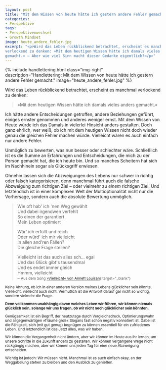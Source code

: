 ```yaml
---
layout: post
title: "Mit dem Wissen von heute hätte ich gestern andere Fehler gemacht"
categories:
- Perspektive
tags:
- Perspektivenwechsel
- Growth Mindset
image: heute_andere_fehler.jpg
excerpt: "<p>Wird das Leben rückblickend betrachtet, erscheint es manchmal
verlockend zu denken: »Mit dem heutigen Wissen hätte ich damals vieles anders
gemacht.« – Aber wie viel Sinn macht dieser Gedanke eigentlich?</p>"
---
```


{% include handlettering.html
class="img-right"
description="Handlettering: Mit dem Wissen von heute hätte ich gestern andere Fehler gemacht."
image="heute_andere_fehler.jpg"
%}

Wird das Leben rückblickend betrachtet, erscheint es manchmal verlockend zu
denken:

> »Mit dem heutigen Wissen hätte ich damals vieles anders gemacht.«

Ich hätte andere Entscheidungen getroffen, andere Beziehungen geführt, einiges
ernster genommen und anderes weniger ernst. Mit dem Wissen von Heute würde ich
das Damals in vielerlei Hinsicht anders gestalten. Doch ganz ehrlich, wer weiß,
ob ich mit dem heutigen Wissen nicht doch wieder genau die gleichen Fehler
machen würde. Vielleicht wären es auch einfach nur andere Fehler.

Unmöglich zu bewerten, was nun besser oder schlechter wäre. Schließlich ist es
die Summe an Erfahrungen und Entscheidungen, die mich zu der Person gemacht hat,
die ich heute bin. Und so manches Scheitern hat sich im Nachhinein sogar als
Glücksgriff erwiesen.

Ohnehin lassen sich die Abzweigungen des Lebens nur schwer in richtig oder
falsch kategorisieren, denn manchmal führt auch die falsche Abzweigung zum
richtigen Ziel – oder vielmehr zu _einem_ richtigen Ziel. Und letztendlich ist
in einer komplexen Welt der Multioptionalität nicht nur die Vorhersage, sondern
auch die absolute Bewertung unmöglich.

>Wie oft hab' ich 'nen Weg gewählt<br/>
Und dabei irgendwen verfehlt<br/>
So einen der garantiert<br/>
Mein Leben optimiert<br/>
>
>Wär' ich erfüllt und reich<br/>
Oder würd' ich mir vielleicht<br/>
In allen and'ren Fällen?<br/>
Die gleiche Frage stellen?<br/>
>
>Vielleicht ist das auch alles sch... egal<br/>
Und das Glück gibt's tausendmal<br/>
Und es endet immer gleich<br/>
Hmmm, vielleicht<br/>
– <small>Aus dem Song [»Vielleicht« von Annett Louisan](https://www.youtube.com/watch?v=xDeTT3jEThc){:target="\_blank"}

Keine Ahnung, ob ich in einer anderen Version meines Lebens glücklicher sein
könnte. Vielleicht, vielleicht auch nicht. Vermutlich ist die Antwort darauf gar
nicht so wichtig, sondern vielmehr die Frage.

**Denn vollkommen unabhängig davon welches Leben wir führen, wir können niemals
glücklich sein, solange wir uns fragen, ob wir nicht noch glücklicher sein
könnten.**

Genügsamkeit ist ein Begriff, der heutzutage durch Vergleichsdruck,
Optimierungswahn und allgegenwärtigen »Träume groß« Slogans fast schon negativ
konnotiert ist. Dabei ist die Fähigkeit, sich (mit gut genug) begnügen zu können
essentiell für ein zufriedenes Leben. Und letztendlich ist das Jetzt alles, was
wir haben.

Wir können die Vergangenheit nicht ändern, aber wir können im Heute aus ihr
lernen, um unsere Schritte in die Zukunft anders zu gestalten. Wir können
vergangene Wege nicht rückgängig machen, aber wir können uns jeden Tag für eine
neue Abzweigung entscheiden.

Wichtig ist jedoch: Wir müssen nicht. Manchmal ist es auch einfach okay, an der
Weggabelung stehen zu bleiben und den Ausblick zu genießen.
